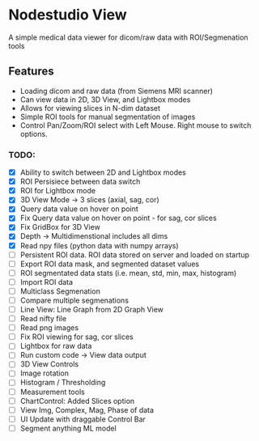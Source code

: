 # Nodestudio View

A simple medical data viewer for dicom/raw data with ROI/Segmenation tools

## Features

- Loading dicom and raw data (from Siemens MRI scanner)
- Can view data in 2D, 3D View, and Lightbox modes
- Allows for viewing slices in N-dim dataset 
- Simple ROI tools for manual segmentation of images
- Control Pan/Zoom/ROI select with Left Mouse. Right mouse to switch options.

### TODO:

* [x] Ability to switch between 2D and Lightbox modes 
* [x] ROI Persisiece between data switch
* [x] ROI for Lightbox mode 
* [x] 3D View Mode -> 3 slices (axial, sag, cor)
* [x] Query data value on hover on point
* [x] Fix Query data value on hover on point - for sag, cor slices
* [x] Fix GridBox for 3D View
* [x] Depth -> Multidimenstional includes all dims 
* [x] Read npy files (python data with numpy arrays)
* [ ] Persistent ROI data. ROI data stored on server and loaded on startup
* [ ] Export ROI data mask, and segmented dataset values
* [ ] ROI segmentated data stats (i.e. mean, std, min, max, histogram)
* [ ] Import ROI data
* [ ] Multiclass Segmenation
* [ ] Compare multiple segmenations
* [ ] Line View: Line Graph from 2D Graph View
* [ ] Read nifty file
* [ ] Read png images
* [ ] Fix ROI viewing for sag, cor slices
* [ ] Lightbox for raw data 
* [ ] Run custom code -> View data output 
* [ ] 3D View Controls 
* [ ] Image rotation
* [ ] Histogram / Thresholding 
* [ ] Measurement tools
* [ ] ChartControl: Added Slices option
* [ ] View Img, Complex, Mag, Phase of data 
* [ ] UI Update with draggable Control Bar
* [ ] Segment anything ML model 

